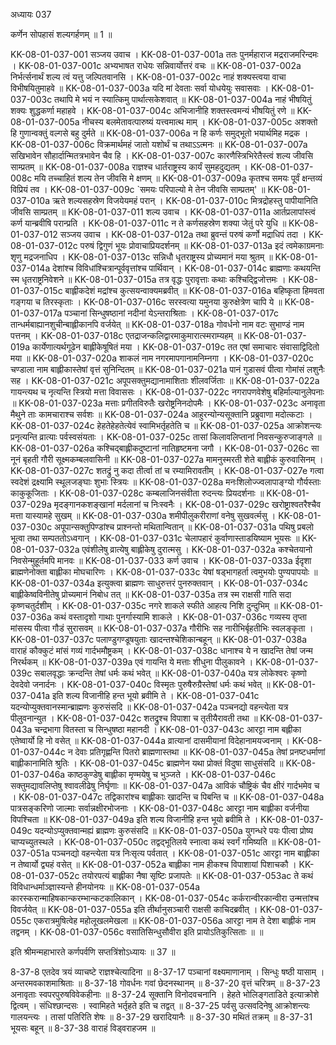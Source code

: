 अध्यायः 037

कर्णेन सोपहासं शल्यगर्हणम् ॥ 1 ॥

KK-08-01-037-001	सञ्जय उवाच ।
KK-08-01-037-001a	ततः पुनर्महाराज मद्रराजमरिन्दमः ।
KK-08-01-037-001c	अभ्यभाषत राधेयः सन्निवार्योत्तरं वचः ॥
KK-08-01-037-002a	निर्भर्त्सनार्थं शल्य त्वं यत्तु जल्पितवानसि ।
KK-08-01-037-002c	नाहं शक्यस्त्वया वाचा विभीषयितुमाहवे ॥
KK-08-01-037-003a	यदि मां देवताः सर्वा योधयेयुः सवासवाः ।
KK-08-01-037-003c	तथापि मे भयं न स्यात्किमु पार्थात्सकेशवात् ॥
KK-08-01-037-004a	नाहं भीषयितुं शक्यः शुद्धकर्णा महाहवे ।
KK-08-01-037-004c	अभिजानीहि शक्तस्त्वमन्यं भीषयितुं रणे ॥
KK-08-01-037-005a	नीचस्य बलमेतावत्पारुष्यं यत्त्वमात्थ माम् ।
KK-08-01-037-005c	अशक्तो हि गुणान्वक्तुं वल्गसे बहु दुर्मते ॥
KK-08-01-037-006a	न हि कर्णः समुद्भूतो भयार्थमिह मद्रक ।
KK-08-01-037-006c	विक्रमार्थमहं जातो यशोर्थं च तथाऽऽत्मनः ॥
KK-08-01-037-007a	सखिभावेन सौहार्दान्मितत्रभावेन चैव हि ।
KK-08-01-037-007c	कारणैस्त्रिभिरेतैस्त्वं शल्य जीवसि साम्प्रतम् ॥
KK-08-01-037-008a	राज्ञश्च धार्तराष्ट्रस्य कार्यं सुमहदुद्यतम् ।
KK-08-01-037-008c	मयि तच्चाहितं शल्य तेन जीवसि मे क्षणम् ॥
KK-08-01-037-009a	कृतश्च समयः पूर्वं क्षन्तव्यं विप्रियं तव ।
KK-08-01-037-009c	`समयः परिपाल्यो मे तेन जीवसि साम्प्रतम्' ॥
KK-08-01-037-010a	ऋते शल्यसहस्रेण विजयेयमहं परान् ।
KK-08-01-037-010c	मित्रद्रोहस्तु पापीयानिति जीवसि साम्प्रतम् ॥
KK-08-01-037-011	शल्य उवाच ।
KK-08-01-037-011a	आर्तप्रलापांस्त्वं कर्ण यान्ब्रवीषि परान्प्रति ।
KK-08-01-037-011c	न ते कर्णसहस्रेण शक्या जेतुं परे युधि ॥
KK-08-01-037-012	सञ्जय उवाच ।
KK-08-01-037-012a	तथा ब्रुवन्तं परुषं कर्णो मद्राधिपं तदा ।
KK-08-01-037-012c	परुषं द्विगुणं भूयः प्रोवाचाप्रियदर्शनम् ॥
KK-08-01-037-013a	इदं त्वमेकाग्रमनाः शृणु मद्रजनाधिप ।
KK-08-01-037-013c	सन्निधौ धृतराष्ट्रस्य प्रोच्यमानं मया श्रुतम् ॥
KK-08-01-037-014a	देशांश्च विविधांश्चित्रान्पूर्ववृत्तांश्च पार्थिवान् ।
KK-08-01-037-014c	ब्राह्मणाः कथयन्ति स्म धृतराष्ट्रनिवेशने ॥
KK-08-01-037-015a	तत्र वृद्धः पुरावृत्ताः कथाः कश्चिद्द्विजोत्तमः ।
KK-08-01-037-015c	बाह्लीकदेशं मद्रांश्च कुत्सयन्वाक्यमब्रवीत् ॥
KK-08-01-037-016a	बहिष्कृता हिमवता गङ्गया च तिरस्कृताः ।
KK-08-01-037-016c	सरस्वत्या यमुनया कुरुक्षेत्रेण चापि ये ॥
KK-08-01-037-017a	पञ्चानां सिन्धुषष्ठानां नदीनां येऽन्तराश्रिताः ।
KK-08-01-037-017c	तान्धर्मबाह्यानशुचीन्बाह्लीकानपि वर्जयेत् ॥
KK-08-01-037-018a	गोवर्धनो नाम वटः सुभाण्डं नाम पत्तनम् ।
KK-08-01-037-018c	एतद्राजन्कलिद्वारमाकुमारात्स्मराम्यहम् ॥
KK-08-01-037-019a	कार्येणात्यर्थगूढेन बाह्लीकेषूषितं मया ।
KK-08-01-037-019c	तत एषां समाचारः संवासाद्विदितो मया ॥
KK-08-01-037-020a	शाकलं नाम नगरमापगानामनिम्नगा ।
KK-08-01-037-020c	चण्डाला नाम बाह्लीकास्तेषां वृत्तं सुनिन्दितम् ॥
KK-08-01-037-021a	पानं गुडासवं पीत्वा गोमांसं लशुनैः सह ।
KK-08-01-037-021c	अपूपसक्तुमद्यानामाशिताः शीलवर्जिताः ॥
KK-08-01-037-022a	गायन्त्यथ च नृत्यन्ति स्त्रियो मत्ता विवाससः ।
KK-08-01-037-022c	नगरापणवेशेषु बहिर्माल्यानुलेपनाः ॥
KK-08-01-037-023a	मत्ताः प्रगीतविरुतैः खरोष्ट्रनिनदोपमैः ।
KK-08-01-037-023c	अनावृता मैथुने ताः कामचाराश्च सर्वशः ॥
KK-08-01-037-024a	आहुरन्योन्यसूक्तानि प्रब्रुवाणा मदोत्कटाः ।
KK-08-01-037-024c	हेहतेहेहतेत्येवं स्वामिभर्तृहतेति च ॥
KK-08-01-037-025a	आक्रोशन्त्यः प्रनृत्यन्ति व्रात्याः पर्वस्वसंयताः ।
KK-08-01-037-025c	तासां किलावलिप्तानां निवसन्कुरुजाङ्गले ॥
KK-08-01-037-026a	कश्चिद्बाह्लीकदुष्टानां नातिहृष्टमना जगौ ।
KK-08-01-037-026c	सा नूनं बृहती गौरी सूक्ष्मकम्बलवासिनी ॥
KK-08-01-037-027a	मामनुस्मरती शेते बाह्लीकं कुरुवासिनम् ।
KK-08-01-037-027c	शतद्रुं नु कदा तीर्त्वा तां च रम्यामिरावतीम् ।
KK-08-01-037-027e	गत्वा स्वदेशं द्रक्ष्यामि स्थूलजङ्घाः शुभाः स्त्रियः ॥
KK-08-01-037-028a	मनःशिलोज्ज्वलापाङ्ग्यो गौर्यस्ताः काकुकूजिताः ।
KK-08-01-037-028c	कम्बलाजिनसंवीता रुदन्त्यः प्रियदर्शनाः ॥
KK-08-01-037-029a	मृदङ्गानकशङ्खानां मर्दलानां च निःस्वनैः ।
KK-08-01-037-029c	खरोष्ट्राश्वतरैश्चैव मत्ता यास्यामहे सुखम् ॥
KK-08-01-037-030a	शमीपीलुकरीराणां वनेषु सुखवर्त्मसु ।
KK-08-01-037-030c	अपूपान्सक्तुपिण्डांश्च प्राश्नन्तो मथितान्वितान् ॥
KK-08-01-037-031a	पथिषु प्रबलो भूत्वा तथा सम्पततोऽध्वगान् ।
KK-08-01-037-031c	चेलापहारं कुर्वाणास्ताडयिष्याम भूयसः ॥
KK-08-01-037-032a	एवंशीलेषु व्रात्येषु बाह्लीकेषु दुरात्मसु ।
KK-08-01-037-032a	कश्चेतयानो निवसेन्मुहूर्तमपि मानवः ॥
KK-08-01-037-033	कर्ण उवाच ।
KK-08-01-037-033a	ईदृशा ब्राह्मणेनोक्ता बाह्लीका मोघचारिणः ।
KK-08-01-037-033c	येषां षड्भागहर्ता त्वमुभयोः पुण्यपापयोः ॥
KK-08-01-037-034a	इत्युक्त्वा ब्राह्मणः साधुरुत्तरं पुनरुक्तवान् ।
KK-08-01-037-034c	बाह्लीकेष्वविनीतेषु प्रोच्यमानं निबोध तत् ॥
KK-08-01-037-035a	तत्र स्म राक्षसी गाति सदा कृष्णचतुर्दशीम् ।
KK-08-01-037-035c	नगरे शाकले स्फीते आहत्य निशि दुन्दुभिम् ॥
KK-08-01-037-036a	कथं वस्तादृशो गाथाः पुनर्गास्यामि शाकले ।
KK-08-01-037-036c	गव्यस्य तृप्ता मांसस्य पीत्वा गौडं सुरासवम् ॥
KK-08-01-037-037a	गौरीभिः सह नारीभिर्बृहतीभिः स्वलङ्कृता ।
KK-08-01-037-037c	पलाण्डुगण्डूषयुताः खादन्तश्चेशिकान्बहून् ॥
KK-08-01-037-038a	वाराहं कौक्कुटं मांसं गव्यं गार्दभमौष्ट्रकम् ।
KK-08-01-037-038c	धानाश्च ये न खादन्ति तेषां जन्म निरर्थकम् ॥
KK-08-01-037-039a	एवं गायन्ति ये मत्ताः शीधुना पीलुकावने ।
KK-08-01-037-039c	सबालवृद्धाः क्रन्दन्ति तेषां धर्मः कथं भवेत् ॥
KK-08-01-037-040a	यत्र लोकेश्वरः कृष्णो देवदेवो जनार्दनः ।
KK-08-01-037-040c	विस्मृतः पुरुषैरुग्रैस्तेषां धर्मः कथं भवेत् ॥
KK-08-01-037-041a	इति शल्य विजानीहि हन्त भूयो ब्रवीमि ते ।
KK-08-01-037-041c	यदन्योप्युक्तवानस्मान्ब्राह्मणः कुरुसंसदि ॥
KK-08-01-037-042a	पञ्चनद्यो वहन्त्येता यत्र पीलुवनान्युत ।
KK-08-01-037-042c	शतद्रुश्च विपाशा च तृतीयैरावती तथा ॥
KK-08-01-037-043a	चन्द्रभागा वितस्ता च सिन्धुषष्ठा महानदी ।
KK-08-01-037-043c	आरट्टा नाम बह्लीका एतेष्वार्यो हि नो वसेत् ॥
KK-08-01-037-044a	व्रात्यानां दासमीयानां विदेहानामयज्वनाम् ।
KK-08-01-037-044c	न देवाः प्रतिगृह्णन्ति पितरो ब्राह्मणास्तथा ॥
KK-08-01-037-045a	तेषां प्रनष्टधर्माणां बाह्लीकानामिति श्रुतिः ।
KK-08-01-037-045c	ब्राह्मणेन यथा प्रोक्तं विदुषा साधुसंसदि ॥
KK-08-01-037-046a	काष्ठकुण्डेषु बाह्लीका मृण्मयेषु च भुञ्जते ।
KK-08-01-037-046c	सक्तुमद्यावलिप्तेषु श्वावलीढेषु निर्घृणाः ॥
KK-08-01-037-047a	आविकं चौष्ट्रिकं चैव क्षीरं गार्दभमेव च ।
KK-08-01-037-047c	तद्विकारांश्च बाह्लीकाः खादन्ति च पिबन्ति च ॥
KK-08-01-037-048a	पात्रसङ्करिणो जाल्माः सर्वान्नक्षीरभोजनाः ।
KK-08-01-037-048c	आरट्टा नाम बाह्लीका वर्जनीया विपश्चिता ॥
KK-08-01-037-049a	इति शल्य विजानीहि हन्त भूयो ब्रवीमि ते ।
KK-08-01-037-049c	यदन्योऽप्युक्तवान्मह्यं ब्राह्मणः कुरुसंसदि ॥
KK-08-01-037-050a	युगन्धरे पयः पीत्वा प्रोष्य चाप्यच्युतस्थले ।
KK-08-01-037-050c	तद्वद्भूतिलये स्नात्वा कथं स्वर्गं गमिष्यति ॥
KK-08-01-037-051a	पञ्चनद्यो वहन्त्येता यत्र निःसृत्य पर्वतात् ।
KK-08-01-037-051c	आरट्टा नाम बाह्लीका न तेष्वार्यो द्व्यहं वसेत् ॥
KK-08-01-037-052a	बाह्लीका नाम हीकश्च विपाशायां पिशाचकौ ।
KK-08-01-037-052c	तयोरपत्यं बाह्लीका नैषा सृष्टिः प्रजापतेः ॥
KK-08-01-037-053ac	ते कथं विविधान्धर्माञ्ज्ञास्यन्ते हीनयोनयः ॥
KK-08-01-037-054a	कारस्करान्माहिषकान्करम्भान्कटकालिकान् ।
KK-08-01-037-054c	कर्करान्वीरकान्वीरा उन्मत्तांश्च विवर्जयेत् ॥
KK-08-01-037-055a	इति तीर्थानुसञ्चारी राक्षसी काचिदब्रवीत् ।
KK-08-01-037-055c	एकरात्रमुषित्वेह महोलूखलमेखला ॥
KK-08-01-037-056a	आरट्टा नाम ते देशा बाह्लीकं नाम तद्वनम् ।
KK-08-01-037-056c	वसातिसिन्धुसौवीरा इति प्रायोऽतिकुत्सिताः ॥ ॥

इति श्रीमन्महाभारते कर्णपर्वणि सप्तत्रिंशोऽध्यायः ॥ 37 ॥

8-37-8 एतदेव त्रयं व्याचष्टे राज्ञश्चेत्यादिना ॥ 8-37-17 पञ्चानां वक्ष्यमाणानाम् । सिन्धुः षष्ठी यासाम् । अन्तरमवकाशमाश्रिताः ॥ 8-37-18 गोवर्धनः गवां छेदनस्थानम् ॥ 8-37-20 वृत्तं चरित्रम् ॥ 8-37-23 अनावृताः स्वपरपुरुषविवेकहीनाः ॥ 8-37-24 सूक्तानि विनोदवचनानि । हेहते भोलिङ्गताडिते इत्याक्रोशे द्वित्वम् । संधिश्छान्दसः । स्वामिहते भर्तृहते इति च तद्वत् ॥ 8-37-25 पर्वसु उत्सवदिनेषु आक्रोशन्त्यः गालयन्त्यः । तासां पतिरिति शेषः ॥ 8-37-29 खरादियानैः ॥ 8-37-30 मथितं तक्रम् ॥ 8-37-31 भूयसः बहून् ॥ 8-37-38 वाराहं विड्वराहजम ॥
